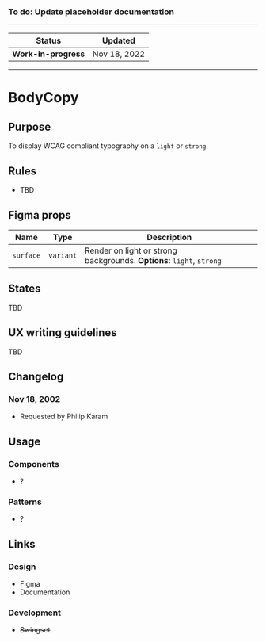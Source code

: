 ### To do: Update placeholder documentation

---

| Status               | Updated      |
| -------------------- | ------------ |
| **Work-in-progress** | Nov 18, 2022 |

---

# BodyCopy

## Purpose

To display WCAG compliant typography on a `light` or `strong`.

## Rules

- TBD

## Figma props

| Name      | Type      | Description                                                           |
| --------- | --------- | --------------------------------------------------------------------- |
| `surface` | `variant` | Render on light or strong backgrounds. **Options:** `light`, `strong` |

## States

TBD

## UX writing guidelines

TBD

## Changelog

### Nov 18, 2002

- Requested by Philip Karam

## Usage

### Components

- ?

### Patterns

- ?

## Links

### Design

- Figma
- Documentation

### Development

- ~~Swingset~~
